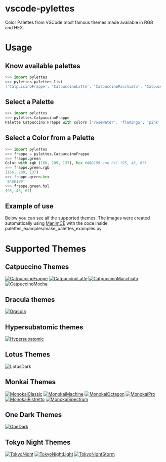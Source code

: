 # vscode-pylettes
Color Palettes from VSCode most famous themes made available in RGB and HEX. 

# Usage

## Know available palettes
```python
>>> import pylettes
>>> pylettes.palettes_list
['CatpuccinoFrappe', 'CatpuccinoLatte', 'CatpuccinoMacchiato', 'CatpuccinoMocha', 'Dracula', 'Hypersubatomic', 'MonokaiClassic', 'MonokaiMachine', 'MonokaiOctagon', 'MonokaiPro', 'MonokaiRistretto', 'MonokaiSpectrum', 'OneDark', 'TokyoNight', 'TokyoNightLight', 'TokyoNightStorm']
```

## Select a Palette
```python
>>> import pylettes
>>> pylettes.CatpuccinoFrappe
Palette Catpuccino Frappe with colors ['rosewater', 'flamingo', 'pink', 'mauve', 'red', 'maroon', 'peach', 'yellow', 'green', 'teal', 'sky', 'sapphire', 'blue', 'lavender', 'text', 'subtext1', 'subtext0', 'overlay2', 'overlay1', 'overlay0', 'surface2', 'surface1', 'surface0', 'base', 'mantle', 'crust']
```

## Select a Color from a Palette
```python
>>> import pylettes
>>> frappe = pylettes.CatpuccinoFrappe
>>> frappe.green
Color with rgb (166, 209, 137), hex #A6D189 and hsl (95, 43, 67)
>>> frappe.green.rgb
(166, 209, 137)
>>> frappe.green.hex
'#A6D189'
>>> frappe.green.hsl
(95, 43, 67)
```

## Example of use
Below you can see all the supported themes. The images were created automatically using [ManimCE](https://www.manim.community/) with the code inside palettes_examples/make_palettes_examples.py


# Supported Themes

## Catpuccino Themes
[![CatpuccinoFrappe](./palettes_examples/Catpuccino_Frappe.png)](https://catppuccin-website.vercel.app/)
[![CatpuccinoLatte](./palettes_examples/Catpuccino_Latte.png)](https://catppuccin-website.vercel.app/)
[![CatpuccinoMacchiato](./palettes_examples/Catpuccino_Macchiato.png)](https://catppuccin-website.vercel.app/)
[![CatpuccinoMocha](./palettes_examples/Catpuccino_Mocha.png)](https://catppuccin-website.vercel.app/)

## Dracula themes
[![Dracula](./palettes_examples/Dracula.png)](https://draculatheme.com/)

## Hypersubatomic themes
[![Hypersubatomic](./palettes_examples/Hypersubatomic.png)](https://marketplace.visualstudio.com/items?itemName=neilpanchal.hypersubatomic)

## Lotus Themes
![LotusDark](./palettes_examples/LotusDark.png)

## Monkai Themes
[![MonokaiClassic](./palettes_examples/Monokai_Classic.png)](https://github.com/loctvl842/monokai-pro.nvim/tree/master)
[![MonokaiMachine](./palettes_examples/Monokai_Machine.png)](https://github.com/loctvl842/monokai-pro.nvim/tree/master)
[![MonokaiOctagon](./palettes_examples/Monokai_Octagon.png)](https://github.com/loctvl842/monokai-pro.nvim/tree/master)
[![MonokaiPro](./palettes_examples/Monokai_Pro.png)](https://monokai.pro/)
[![MonokaiRistretto](./palettes_examples/Monokai_Ristretto.png)](https://github.com/loctvl842/monokai-pro.nvim/tree/master)
[![MonokaiSpectrum](./palettes_examples/Monokai_Spectrum.png)](https://github.com/loctvl842/monokai-pro.nvim/tree/master)

## One Dark Themes
[![OneDark](./palettes_examples/One_Dark.png)](https://marketplace.visualstudio.com/items?itemName=zhuangtongfa.Material-theme)

## Tokyo Night Themes
[![TokyoNight](./palettes_examples/Tokyo_Night.png)](https://github.com/enkia/tokyo-night-vscode-theme)
[![TokyoNightLight](./palettes_examples/Tokyo_Night_Light.png)](https://github.com/enkia/tokyo-night-vscode-theme)
[![TokyoNightStorm](./palettes_examples/Tokyo_Night_Storm.png)](https://github.com/enkia/tokyo-night-vscode-theme)


